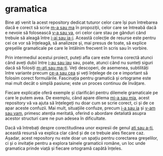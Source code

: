 # gramatica

Bine ați venit la acest repository dedicat tuturor celor care își pun întrebarea dacă e corect să scrie [m-a sau ma](https://scridex.ro/m-a-sau-ma-cum-se-scrie-corect/) în propoziții, celor care se întreabă dacă e nevoie să folosească [v-a sau va](https://scridex.ro/v-a-sau-va-cum-se-scrie-corect/), ori celor care stau pe gânduri când trebuie să aleagă între [i-ai sau ia-i](https://scridex.ro/i-ai-ia-i-sau-iai-cum-se-scrie-corect/). Această colecție de resurse este pentru cei ce vor să înțeleagă, să analizeze și, mai presus de toate, să explice greșelile gramaticale pe care le întâlnim frecvent în scris sau în vorbire. 

Prin intermediul acestui proiect, puteți afla care este forma corectă atunci când aveți dubii între [i-au sau iau](https://scridex.ro/i-au-sau-iau-cum-se-scrie-corect/) sau, poate, atunci când nu sunteți siguri dacă să folosiți [m-ați sau ma-ți](https://scridex.ro/m-ati-sau-ma-ti-cum-se-scrie-corect/). Veți descoperi, de asemenea, subtilități între variante precum [ce-a sau cea](https://scridex.ro/ce-a-sau-cea-cum-se-scrie-corect/) și veți înțelege de ce e important să folosim corect formulările. Fascinația pentru gramatică și ortograme este mai mult decât o simplă pasiune; este un proces continuu de învățare. 

Fiecare explicație oferă exemple și clarificări pentru dilemele gramaticale pe care le putem avea. De exemplu, când apare dilema [mi-a sau mia](https://scridex.ro/mi-a-sau-mia-cum-se-scrie-corect/), acest repository vă va ajuta să înțelegeți nu doar cum se scrie corect, ci și de ce apar aceste confuzii. Mai mult, situațiile confuze, precum [i-a sau ia](https://scridex.ro/i-a-sau-ia-cum-se-scrie-corect/) și [v-am sau vam](https://scridex.ro/v-am-sau-vam-cum-se-scrie-corect/), primesc atenția meritată, oferind o abordare detaliată asupra acestor structuri care ne pun adesea în dificultate.

Dacă vă întrebați despre corectitudinea unor expresii de genul [ati sau a-ti](https://scridex.ro/ati-sau-a-ti-cum-se-scrie-corect/), această resursă va explica clar când și de ce trebuie ales fiecare caz. Așadar, acest repository nu este doar un spațiu pentru corectarea greșelilor, ci și o invitație pentru a explora tainele gramaticii române, un loc unde gramatica prinde viață și fiecare ortogramă capătă înțeles.

